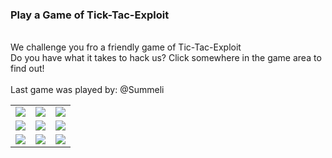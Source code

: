 ### Play a Game of Tick-Tac-Exploit
<br/>
We challenge you fro a friendly game of Tic-Tac-Exploit <br>
Do you have what it takes to hack us? Click somewhere in the game area to find out! <br/><br/>
Last game was played by: @Summeli <br/>
<table background="https://raw.githubusercontent.com/Summeli/tic-tac-exploit/master/img/bg.png">
<tr>
<td><a href=https://github.com/Summeli/tic-tac-exploit/issues/new?title=ttestate%3A0%7C0%7C0%7C0%7C0%7C0%7C0%7C0%7C0&body=Just+push+%27Submit+new+issue%27+without+editing+the+title.+The+README+will+be+updated+after+approximately+30+seconds.><img src=https://raw.githubusercontent.com/Summeli/tic-tac-exploit/master/img/x.png></a><td><a href=https://github.com/Summeli/tic-tac-exploit/issues/new?title=ttestate%3A0%7C0%7C0%7C0%7C0%7C0%7C0%7C0%7C0&body=Just+push+%27Submit+new+issue%27+without+editing+the+title.+The+README+will+be+updated+after+approximately+30+seconds.><img src=https://raw.githubusercontent.com/Summeli/tic-tac-exploit/master/img/x.png></a><td><a href=https://github.com/Summeli/tic-tac-exploit/issues/new?title=ttestate%3A0%7C0%7C0%7C0%7C0%7C0%7C0%7C0%7C0&body=Just+push+%27Submit+new+issue%27+without+editing+the+title.+The+README+will+be+updated+after+approximately+30+seconds.><img src=https://raw.githubusercontent.com/Summeli/tic-tac-exploit/master/img/o.png></a></tr> <tr><td><a href=https://github.com/Summeli/tic-tac-exploit/issues/new?title=ttestate%3A0%7C0%7C0%7C0%7C0%7C0%7C0%7C0%7C0&body=Just+push+%27Submit+new+issue%27+without+editing+the+title.+The+README+will+be+updated+after+approximately+30+seconds.><img src=https://raw.githubusercontent.com/Summeli/tic-tac-exploit/master/img/x.png></a><td><a href=https://github.com/Summeli/tic-tac-exploit/issues/new?title=ttestate%3A0%7C0%7C0%7C0%7C0%7C0%7C0%7C0%7C0&body=Just+push+%27Submit+new+issue%27+without+editing+the+title.+The+README+will+be+updated+after+approximately+30+seconds.><img src=https://raw.githubusercontent.com/Summeli/tic-tac-exploit/master/img/x.png></a><td><a href=https://github.com/Summeli/tic-tac-exploit/issues/new?title=ttestate%3A0%7C0%7C0%7C0%7C0%7C0%7C0%7C0%7C0&body=Just+push+%27Submit+new+issue%27+without+editing+the+title.+The+README+will+be+updated+after+approximately+30+seconds.><img src=https://raw.githubusercontent.com/Summeli/tic-tac-exploit/master/img/x.png></a></tr> <tr><td><a href=https://github.com/Summeli/tic-tac-exploit/issues/new?title=ttestate%3A0%7C0%7C0%7C0%7C0%7C0%7C0%7C0%7C0&body=Just+push+%27Submit+new+issue%27+without+editing+the+title.+The+README+will+be+updated+after+approximately+30+seconds.><img src=https://raw.githubusercontent.com/Summeli/tic-tac-exploit/master/img/x.png></a><td><a href=https://github.com/Summeli/tic-tac-exploit/issues/new?title=ttestate%3A0%7C0%7C0%7C0%7C0%7C0%7C0%7C0%7C0&body=Just+push+%27Submit+new+issue%27+without+editing+the+title.+The+README+will+be+updated+after+approximately+30+seconds.><img src=https://raw.githubusercontent.com/Summeli/tic-tac-exploit/master/img/x.png></a><td><a href=https://github.com/Summeli/tic-tac-exploit/issues/new?title=ttestate%3A0%7C0%7C0%7C0%7C0%7C0%7C0%7C0%7C0&body=Just+push+%27Submit+new+issue%27+without+editing+the+title.+The+README+will+be+updated+after+approximately+30+seconds.><img src=https://raw.githubusercontent.com/Summeli/tic-tac-exploit/master/img/x.png></a></tr></table>